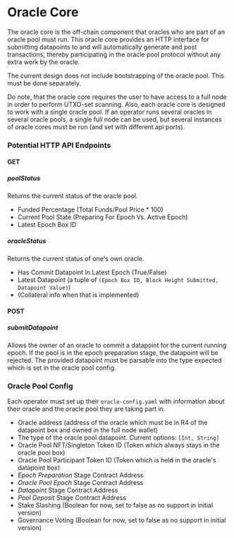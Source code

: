 # Oracle Core
The oracle core is the off-chain component that oracles who are part of an oracle pool must run. This oracle core provides an HTTP interface for submitting datapoints to and will automatically generate and post transactions, thereby participating in the oracle pool protocol without any extra work by the oracle.

The current design does not include bootstrapping of the oracle pool. This must be done separately.

Do note, that the oracle core requires the user to have access to a full node in order to perform UTXO-set scanning. Also, each oracle core is designed to work with a single oracle pool. If an operator runs several oracles in several oracle pools, a single full node can be used, but several instances of oracle cores must be run (and set with different api ports).




### Potential HTTP API Endpoints

#### GET

##### poolStatus
Returns the current status of the oracle pool.
- Funded Percentage (Total Funds/Pool Price * 100)
- Current Pool State (Preparing For Epoch Vs. Active Epoch)
- Latest Epoch Box ID


##### oracleStatus
Returns the current status of one's own oracle.
- Has Commit Datapoint In Latest Epoch (True/False)
- Latest Datapoint (a tuple of `(Epoch Box ID, Block Height Submitted, Datapoint Value)`)
- (Collateral info when that is implemented)


#### POST

##### submitDatapoint
Allows the owner of an oracle to commit a datapoint for the current running epoch. If the pool is in the epoch preparation stage, the datapoint will be rejected. The provided datapoint must be parsable into the type expected which is set in the oracle pool config.




### Oracle Pool Config
Each operator must set up their `oracle-config.yaml` with information about their oracle and the oracle pool they are taking part in.

- Oracle address (address of the oracle which must be in R4 of the datapoint box and owned in the full node wallet)
- The type of the oracle pool datapoint. Current options: `[Int, String]`
- Oracle Pool NFT/Singleton Token ID (Token which always stays in the oracle pool box)
- Oracle Pool Participant Token ID (Token which is held in the oracle's datapoint box)
- *Epoch Preparation* Stage Contract Address
- *Oracle Pool Epoch* Stage Contract Address
- *Datapoint* Stage Contract Address
- *Pool Deposit* Stage Contract Address
- Stake Slashing (Boolean for now, set to false as no support in initial version)
- Governance Voting (Boolean for now, set to false as no support in initial version)